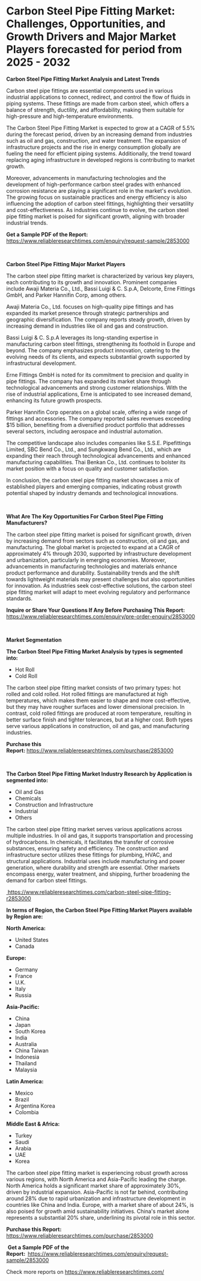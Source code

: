 <p><h1>Carbon Steel Pipe Fitting Market: Challenges, Opportunities, and Growth Drivers and Major Market Players forecasted for period from 2025 - 2032</h1></p><p><strong>Carbon Steel Pipe Fitting Market Analysis and Latest Trends</strong></p>
<p><p>Carbon steel pipe fittings are essential components used in various industrial applications to connect, redirect, and control the flow of fluids in piping systems. These fittings are made from carbon steel, which offers a balance of strength, ductility, and affordability, making them suitable for high-pressure and high-temperature environments.</p><p>The Carbon Steel Pipe Fitting Market is expected to grow at a CAGR of 5.5% during the forecast period, driven by an increasing demand from industries such as oil and gas, construction, and water treatment. The expansion of infrastructure projects and the rise in energy consumption globally are fueling the need for efficient piping systems. Additionally, the trend toward replacing aging infrastructure in developed regions is contributing to market growth.</p><p>Moreover, advancements in manufacturing technologies and the development of high-performance carbon steel grades with enhanced corrosion resistance are playing a significant role in the market's evolution. The growing focus on sustainable practices and energy efficiency is also influencing the adoption of carbon steel fittings, highlighting their versatility and cost-effectiveness. As industries continue to evolve, the carbon steel pipe fitting market is poised for significant growth, aligning with broader industrial trends.</p></p>
<p><strong>Get a Sample PDF of the Report:&nbsp;</strong> <a href="https://www.reliableresearchtimes.com/enquiry/request-sample/2853000?utm_campaign=3101&utm_medium=2&utm_source=Github&utm_content=ia&utm_term=11032025&utm_id=carbon-steel-pipe-fitting">https://www.reliableresearchtimes.com/enquiry/request-sample/2853000</a></p>
<p>&nbsp;</p>
<p><strong>Carbon Steel Pipe Fitting Major Market Players</strong></p>
<p><p>The carbon steel pipe fitting market is characterized by various key players, each contributing to its growth and innovation. Prominent companies include Awaji Materia Co., Ltd., Bassi Luigi & C. S.p.A, Delcorte, Erne Fittings GmbH, and Parker Hannifin Corp, among others. </p><p>Awaji Materia Co., Ltd. focuses on high-quality pipe fittings and has expanded its market presence through strategic partnerships and geographic diversification. The company reports steady growth, driven by increasing demand in industries like oil and gas and construction.</p><p>Bassi Luigi & C. S.p.A leverages its long-standing expertise in manufacturing carbon steel fittings, strengthening its foothold in Europe and beyond. The company emphasizes product innovation, catering to the evolving needs of its clients, and expects substantial growth supported by infrastructural development.</p><p>Erne Fittings GmbH is noted for its commitment to precision and quality in pipe fittings. The company has expanded its market share through technological advancements and strong customer relationships. With the rise of industrial applications, Erne is anticipated to see increased demand, enhancing its future growth prospects.</p><p>Parker Hannifin Corp operates on a global scale, offering a wide range of fittings and accessories. The company reported sales revenues exceeding $15 billion, benefiting from a diversified product portfolio that addresses several sectors, including aerospace and industrial automation.</p><p>The competitive landscape also includes companies like S.S.E. Pipefittings Limited, SBC Bend Co., Ltd., and Sungkwang Bend Co., Ltd., which are expanding their reach through technological advancements and enhanced manufacturing capabilities. Thai Benkan Co., Ltd. continues to bolster its market position with a focus on quality and customer satisfaction. </p><p>In conclusion, the carbon steel pipe fitting market showcases a mix of established players and emerging companies, indicating robust growth potential shaped by industry demands and technological innovations.</p></p>
<p>&nbsp;</p>
<p><strong>What Are The Key Opportunities For Carbon Steel Pipe Fitting Manufacturers?</strong></p>
<p><p>The carbon steel pipe fitting market is poised for significant growth, driven by increasing demand from sectors such as construction, oil and gas, and manufacturing. The global market is projected to expand at a CAGR of approximately 4% through 2030, supported by infrastructure development and urbanization, particularly in emerging economies. Moreover, advancements in manufacturing technologies and materials enhance product performance and durability. Sustainability trends and the shift towards lightweight materials may present challenges but also opportunities for innovation. As industries seek cost-effective solutions, the carbon steel pipe fitting market will adapt to meet evolving regulatory and performance standards.</p></p>
<p><strong>Inquire or Share Your Questions If Any Before Purchasing This Report:</strong> <a href="https://www.reliableresearchtimes.com/enquiry/pre-order-enquiry/2853000?utm_campaign=3101&utm_medium=2&utm_source=Github&utm_content=ia&utm_term=11032025&utm_id=carbon-steel-pipe-fitting">https://www.reliableresearchtimes.com/enquiry/pre-order-enquiry/2853000</a></p>
<p>&nbsp;</p>
<p><strong>Market Segmentation</strong></p>
<p><strong>The Carbon Steel Pipe Fitting Market Analysis by types is segmented into:</strong></p>
<p><ul><li>Hot Roll</li><li>Cold Roll</li></ul></p>
<p><p>The carbon steel pipe fitting market consists of two primary types: hot rolled and cold rolled. Hot rolled fittings are manufactured at high temperatures, which makes them easier to shape and more cost-effective, but they may have rougher surfaces and lower dimensional precision. In contrast, cold rolled fittings are produced at room temperature, resulting in better surface finish and tighter tolerances, but at a higher cost. Both types serve various applications in construction, oil and gas, and manufacturing industries.</p></p>
<p><strong>Purchase this Report:&nbsp;</strong><a href="https://www.reliableresearchtimes.com/purchase/2853000?utm_campaign=3101&utm_medium=2&utm_source=Github&utm_content=ia&utm_term=11032025&utm_id=carbon-steel-pipe-fitting">https://www.reliableresearchtimes.com/purchase/2853000</a></p>
<p>&nbsp;</p>
<p><strong>The Carbon Steel Pipe Fitting Market Industry Research by Application is segmented into:</strong></p>
<p><ul><li>Oil and Gas</li><li>Chemicals</li><li>Construction and Infrastructure</li><li>Industrial</li><li>Others</li></ul></p>
<p><p>The carbon steel pipe fitting market serves various applications across multiple industries. In oil and gas, it supports transportation and processing of hydrocarbons. In chemicals, it facilitates the transfer of corrosive substances, ensuring safety and efficiency. The construction and infrastructure sector utilizes these fittings for plumbing, HVAC, and structural applications. Industrial uses include manufacturing and power generation, where durability and strength are essential. Other markets encompass energy, water treatment, and shipping, further broadening the demand for carbon steel fittings.</p></p>
<p><a href="https://www.reliableresearchtimes.com/carbon-steel-pipe-fitting-r2853000?utm_campaign=3101&utm_medium=2&utm_source=Github&utm_content=ia&utm_term=11032025&utm_id=carbon-steel-pipe-fitting">&nbsp;https://www.reliableresearchtimes.com/carbon-steel-pipe-fitting-r2853000</a></p>
<p><strong>In terms of Region, the Carbon Steel Pipe Fitting Market Players available by Region are:</strong></p>
<p>
    <p> <strong> North America: </strong>
        <ul>
            <li>United States</li>
            <li>Canada</li>
        </ul>
        </p> 
    <p> <strong> Europe: </strong>
        <ul>
            <li>Germany</li>
            <li>France</li>
            <li>U.K.</li>
            <li>Italy</li>
            <li>Russia</li>
        </ul>
        </p> 
    <p> <strong> Asia-Pacific: </strong>
        <ul>
            <li>China</li>
            <li>Japan</li>
            <li>South Korea</li>
            <li>India</li>
            <li>Australia</li>
            <li>China Taiwan</li>
            <li>Indonesia</li>
            <li>Thailand</li>
            <li>Malaysia</li>
        </ul>
        </p> 
    <p> <strong> Latin America: </strong>
        <ul>
            <li>Mexico</li>
            <li>Brazil</li>
            <li>Argentina Korea</li>
            <li>Colombia</li>
        </ul>
        </p> 
    <p> <strong> Middle East & Africa: </strong>
        <ul>
            <li>Turkey</li>
            <li>Saudi</li>
            <li>Arabia</li>
            <li>UAE</li>
            <li>Korea</li>
        </ul>
    </p>
    </p>
<p><p>The carbon steel pipe fitting market is experiencing robust growth across various regions, with North America and Asia-Pacific leading the charge. North America holds a significant market share of approximately 30%, driven by industrial expansion. Asia-Pacific is not far behind, contributing around 28% due to rapid urbanization and infrastructure development in countries like China and India. Europe, with a market share of about 24%, is also poised for growth amid sustainability initiatives. China's market alone represents a substantial 20% share, underlining its pivotal role in this sector.</p></p>
<p><strong>Purchase this Report: </strong><a href="https://www.reliableresearchtimes.com/purchase/2853000?utm_campaign=3101&utm_medium=2&utm_source=Github&utm_content=ia&utm_term=11032025&utm_id=carbon-steel-pipe-fitting">https://www.reliableresearchtimes.com/purchase/2853000</a></p>
<p>&nbsp;<strong>Get a Sample PDF of the Report:&nbsp;&nbsp;</strong><a href="https://www.reliableresearchtimes.com/enquiry/request-sample/2853000?utm_campaign=3101&utm_medium=2&utm_source=Github&utm_content=ia&utm_term=11032025&utm_id=carbon-steel-pipe-fitting">https://www.reliableresearchtimes.com/enquiry/request-sample/2853000</a></p>
<p><strong></strong></p>
<p>Check more reports on <a href="https://www.reliableresearchtimes.com/?utm_campaign=3101&utm_medium=2&utm_source=Github&utm_content=ia&utm_term=11032025&utm_id=carbon-steel-pipe-fitting">https://www.reliableresearchtimes.com/</a></p>